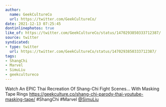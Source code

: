 ```yaml
---
author:
  name: GeekCultureCo
  url: https://twitter.com/GeekCultureCo/
date: 2021-12-13 07:25:45
dontinlinephotos: true
like_of: https://twitter.com/GeekCultureCo/status/1470293850333712387/
source: twitter
syndicated:
- type: twitter
  url: https://twitter.com/GeekCultureCo/status/1470293850333712387/
tags:
- ShangChi
- Marvel
- SimuLiu
- geekcultureco
---
```


Watch An EPIC Thai Recreation Of Shang-Chi Fight Scenes... With Masking Tape Rings https://geekculture.co/shang-chi-parody-thai-youtube-masking-tape/ #ShangChi #Marvel [@SimuLiu](https://twitter.com/SimuLiu/)